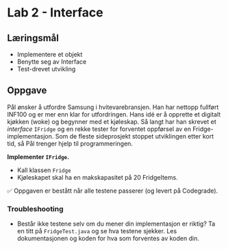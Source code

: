 # Lab 2 - Interface

## Læringsmål
 * Implementere et objekt
 * Benytte seg av Interface
 * Test-drevet utvikling

## Oppgave
Pål ønsker å utfordre Samsung i hvitevarebransjen. Han har nettopp fullført INF100 og er mer enn klar for utfordringen.
Hans idé er å opprette et digitalt kjøkken (woke) og begynner med et kjøleskap. Så langt har han skrevet et *interface* ``IFridge`` og en rekke tester for forventet oppførsel av en Fridge-implementasjon. Som de fleste sideprosjekt stoppet utviklingen etter kort tid, så Pål trenger hjelp til programmeringen.

**Implementer ``IFridge``.** 
 * Kall klassen ``Fridge``
 * Kjøleskapet skal ha en makskapasitet på 20 FridgeItems.

✅ Oppgaven er bestått når alle testene passerer (og levert på Codegrade).

### Troubleshooting
 * Består ikke testene selv om du mener din implementasjon er riktig? Ta en titt på ``FridgeTest.java`` og se hva testene sjekker. Les dokumentasjonen og koden for hva som forventes av koden din.
